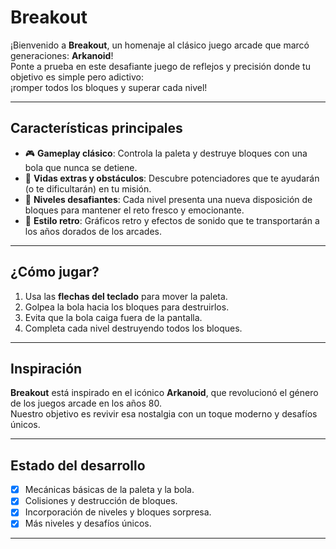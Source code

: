 # **Breakout**

¡Bienvenido a **Breakout**, un homenaje al clásico juego arcade que marcó generaciones: **Arkanoid**!  
Ponte a prueba en este desafiante juego de reflejos y precisión donde tu objetivo es simple pero adictivo:  
¡romper todos los bloques y superar cada nivel!

---

## **Características principales**
- 🎮 **Gameplay clásico**: Controla la paleta y destruye bloques con una bola que nunca se detiene.
- 🌟 **Vidas extras y obstáculos**: Descubre potenciadores que te ayudarán (o te dificultarán) en tu misión.
- 🧱 **Niveles desafiantes**: Cada nivel presenta una nueva disposición de bloques para mantener el reto fresco y emocionante.
- 🚀 **Estilo retro**: Gráficos retro y efectos de sonido que te transportarán a los años dorados de los arcades.

---

## **¿Cómo jugar?**
1. Usa las **flechas del teclado** para mover la paleta.
2. Golpea la bola hacia los bloques para destruirlos.
3. Evita que la bola caiga fuera de la pantalla.
4. Completa cada nivel destruyendo todos los bloques.

---

## **Inspiración**
**Breakout** está inspirado en el icónico **Arkanoid**, que revolucionó el género de los juegos arcade en los años 80.  
Nuestro objetivo es revivir esa nostalgia con un toque moderno y desafíos únicos.

---

## **Estado del desarrollo**
- [x] Mecánicas básicas de la paleta y la bola.
- [x] Colisiones y destrucción de bloques.
- [x] Incorporación de niveles y bloques sorpresa.
- [x] Más niveles y desafíos únicos.

---
